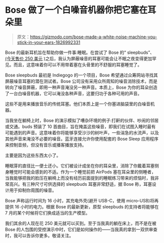 # Bose 做了一个白噪音机器你把它塞在耳朵里

> 原文：<https://gizmodo.com/bose-made-a-white-noise-machine-you-stick-in-your-ears-1826992331>

Bose 的最新耳机旨在帮助你做一件事:睡眠。在尝试了 Bose 的“ sleepbuds”、 [(今天售价 250 美元](https://www.bose.com/en_us/products/wellness/noise_masking_sleepbuds/noise-masking-sleepbuds.html) )之后，我认为屏蔽噪音的耳塞可能会让不眠之夜变得更加罕见。而且，这意味着你可以不用带着塞在头骨里的不舒服的耳塞睡觉了。



Bose sleepbuds 最初是 Indiegogo 的一个项目，Bose 希望通过众筹网站寻找其屏蔽噪音耳塞的潜在测试者。Bose 公司没有采用众所周知的噪音消除技术，而是转向了噪音屏蔽，即用一种声音淹没另一种声音。本质上，Bose 为你的耳朵创造了一台白噪音机器，它可以淹没各种声音，这要归功于各种可用的声音。

这些不是用来播放音乐的传统耳塞。他们本质上是一个你塞进脑袋里的白噪音机器。

当我坐在躺椅上时，Bose 的演示模拟了嘈杂环境的例子:打鼾的伙伴、吵闹的邻居或交通。buds 预装了 10 首曲目，旨在掩盖这些噪音，即我们在试图入睡时最有可能遇到的声音。这意味着你将能够享受沙沙的树叶声，一些湍急的水流声，以及其他声音来淹没不必要的噪音。蓝牙连接允许你使用配套的 Bose Sleep 应用程序来控制音频，但没有音乐或播客播放支持。

主要是因为这些东西太小了。

睡眠芽的直径比一便士还小。它们被设计成坐在你的耳朵里，消除了你戴着耳塞侧身睡觉时可能会感到的不适。作为一个睡觉前把 AirPods 塞在耳朵里的侧睡者，当我能够把我的脸压在躺椅上而没有经历前面提到的睡眠练习带来的烦恼时，我非常高兴。有三种尺寸可供选择的 sleepbuds 耳塞非常舒适，据 Bose 称，耳塞设计用于抑制你周围的噪音。

Bose 声称运行时间为 16 小时，其充电外壳(避开 USB-C，使用 micro-USB)将再提供 16 小时的电力。根据 Bose 的最新更新，原型 sleepbuds 的支持者将能够在 7 月的某个时候将它们换成适当的生产模型。

我们其余的人现在花 250 美元就可以买到。至于当我真的躺在床上，而不是在被 Bose 的人包围的受控演示中时，它们是如何操作的——当我真的拿到一双供审查时，我可以告诉你更多。敬请关注。